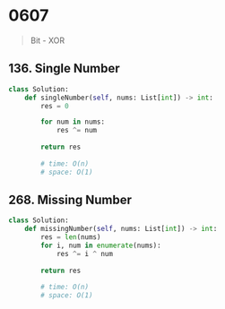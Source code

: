 # 0607
> Bit - XOR

## 136. Single Number
```py
class Solution:
    def singleNumber(self, nums: List[int]) -> int:
        res = 0

        for num in nums:
            res ^= num
        
        return res
        
        # time: O(n)
        # space: O(1)   
```

## 268. Missing Number
```py
class Solution:
    def missingNumber(self, nums: List[int]) -> int:
        res = len(nums)
        for i, num in enumerate(nums):
            res ^= i ^ num
        
        return res
        
        # time: O(n)
        # space: O(1)   
```
